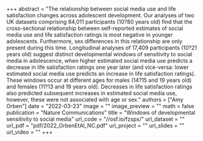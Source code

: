 +++
abstract = "The relationship between social media use and life satisfaction changes across adolescent development. Our analyses of two UK datasets comprising 84,011 participants (10?80 years old) find that the cross-sectional relationship between self-reported estimates of social media use and life satisfaction ratings is most negative in younger adolescents. Furthermore, sex differences in this relationship are only present during this time. Longitudinal analyses of 17,409 participants (10?21 years old) suggest distinct developmental windows of sensitivity to social media in adolescence, when higher estimated social media use predicts a decrease in life satisfaction ratings one year later (and vice-versa: lower estimated social media use predicts an increase in life satisfaction ratings). These windows occur at different ages for males (14?15 and 19 years old) and females (11?13 and 19 years old). Decreases in life satisfaction ratings also predicted subsequent increases in estimated social media use, however, these were not associated with age or sex."
authors = ["Amy Orben"]
date = "2022-03-23"
image = ""
image_preview = ""
math = false
publication = "Nature Communications"
title = "Windows of developmental sensitivity to social media"
url_code = "//osf.io/fzspx/"
url_dataset = ""
url_pdf = "pdf/2022_OrbenEtAl_NC.pdf"
url_project = ""
url_slides = ""
url_video = ""
+++
